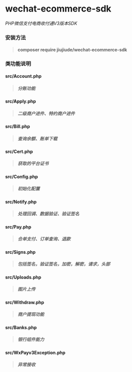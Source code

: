# wechat-ecommerce-sdk

_PHP微信支付电商收付通V3版本SDK_

### 安装方法
> #### composer require jiujiude/wechat-ecommerce-sdk

### 类功能说明

#### src/Account.php
> #####  分账功能

#### src/Apply.php
> ##### 二级商户进件、特约商户进件

#### src/Bill.php
> ##### 查询余额、账单下载

#### src/Cert.php
> ##### 获取的平台证书

#### src/Config.php
> ##### 初始化配置

#### src/Notify.php
> ##### 处理回调、数据验证、验证签名

#### src/Pay.php
> ##### 合单支付、订单查询、退款

#### src/Signs.php
> #####  包括签名，验证签名，加密，解密，请求，头部

#### src/Uploads.php
> #####  图片上传

#### src/Withdraw.php
> #####  商户提现功能

#### src/Banks.php
> ##### 银行组件能力

#### src/WxPayv3Exception.php
> ##### 异常接收


    

